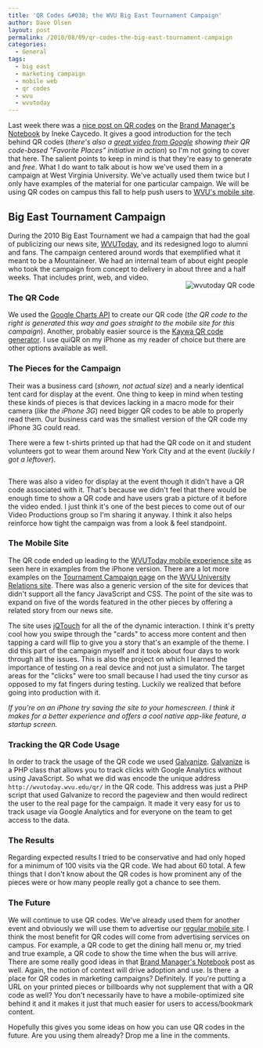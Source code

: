 ```yaml
---
title: 'QR Codes &#038; the WVU Big East Tournament Campaign'
author: Dave Olsen
layout: post
permalink: /2010/08/09/qr-codes-the-big-east-tournament-campaign
categories:
  - General
tags:
  - big east
  - marketing campaign
  - mobile web
  - qr codes
  - wvu
  - wvutoday
---
```

Last week there was a [nice post on QR codes][1] on the [Brand Manager's Notebook][2] by Ineke Caycedo. It gives a good introduction for the tech behind QR codes (*there's also a [great video from Google][3] showing their QR code-based "Favorite Places" initiative in action*) so I'm not going to cover that here. The salient points to keep in mind is that they're easy to generate and *free*. What I do want to talk about is how we've used them in a campaign at West Virginia University. We've actually used them twice but I only have examples of the material for one particular campaign. We will be using QR codes on campus this fall to help push users to [WVU's mobile site][4].

## Big East Tournament Campaign

During the 2010 Big East Tournament we had a campaign that had the goal of publicizing our news site, [WVUToday][5], and its redesigned logo to alumni and fans. The campaign centered around words that exemplified what it meant to be a Mountaineer. We had an internal team of about eight people who took the campaign from concept to delivery in about three and a half weeks. That includes print, web, and video.

### The QR Code

<img style="float: right; margin-left: 10px; margin-top: -60px;" src="http://chart.apis.google.com/chart?chs=200x200&cht=qr&chl=http%3A%2F%2Fwvutoday.mobiexp.wvu.edu%2F&choe=UTF-8" alt="wvutoday QR code" />We used the [Google Charts API][6] to create our QR code (*the QR code to the right is generated this way and goes straight to the mobile site for this campaign*). Another, probably easier source is the [Kaywa QR code generator][7]. I use quiQR on my iPhone as my reader of choice but there are other options available as well.

### The Pieces for the Campaign

Their was a business card (*shown, not actual size*) and a nearly identical tent card for display at the event. One thing to keep in mind when testing these kinds of pieces is that devices lacking in a macro mode for their camera (*like the iPhone 3G*) need bigger QR codes to be able to properly read them. Our business card was the smallest version of the QR code my iPhone 3G could read.

<div style="width: 98%;">
	<div style="float: left; width: 48%;">
		<img title="bcard_front" src="/wp-content/uploads/2010/08/bcard_front-e1281293823765.jpg" alt="" />
	</div>
	<div style="float: right; width: 48%;">
		<img title="bcard_back" src="/wp-content/uploads/2010/08/bcard_back-e1281293871190.jpg" alt="" />
	</div>
	<div class="clearfix"></div>
</div>

There were a few t-shirts printed up that had the QR code on it and student volunteers got to wear them around New York City and at the event (*luckily I got a leftover*).

<img class="alignnone size-full wp-image-70" title="1268155512_lg" src="/wp-content/uploads/2010/08/1268155512_lg-e1281293944588.jpg" alt="" />

There was also a video for display at the event though it didn't have a QR code associated with it. That's because we didn't feel that there would be enough time to show a QR code and have users grab a picture of it before the video ended. I just think it's one of the best pieces to come out of our Video Productions group so I'm sharing it anyway. I think it also helps reinforce how tight the campaign was from a look & feel standpoint.



### The Mobile Site

The QR code ended up leading to the [WVUToday mobile experience site][11] as seen here in examples from the iPhone version. There are a lot more examples on the [Tournament Campaign page][12] on the [WVU University Relations site][13]. There was also a generic version of the site for devices that didn't support all the fancy JavaScript and CSS. The point of the site was to expand on five of the words featured in the other pieces by offering a related story from our news site.

<div style="width: 98%;">
	<div style="float: left; width: 48%;">
		<img title="campaignsite_1" src="/wp-content/uploads/2010/08/campaignsite_1-e1281294025406.jpg" alt=""  />
	</div>
	<div style="float: right; width: 48%;">
		<img title="campaignsite_2" src="/wp-content/uploads/2010/08/campaignsite_2-e1281294098816.jpg" alt=""  />
	</div>
	<div class="clearfix"></div>
</div>

The site uses [jQTouch][16] for all the of the dynamic interaction. I think it's pretty cool how you swipe through the "cards" to access more content and then tapping a card will flip to give you a story that's an example of the theme. I did this part of the campaign myself and it took about four days to work through all the issues. This is also the project on which I learned the importance of testing on a real device and not just a simulator. The target areas for the "clicks" were too small because I had used the tiny cursor as opposed to my fat fingers during testing. Luckily we realized that before going into production with it.

*If you're on an iPhone try saving the site to your homescreen. I think it makes for a better experience and offers a cool native app-like feature, a startup screen.*

### Tracking the QR Code Usage

In order to track the usage of the QR code we used [Galvanize][17]. [Galvanize][17] is a PHP class that allows you to track clicks with Google Analytics without using JavaScript. So what we did was encode the unique address `http://wvutoday.wvu.edu/qr/` in the QR code. This address was just a PHP script that used Galvanize to record the pageview and then would redirect the user to the real page for the campaign. It made it very easy for us to track usage via Google Analytics and for everyone on the team to get access to the data.

### The Results

Regarding expected results I tried to be conservative and had only hoped for a minimum of 100 visits via the QR code. We had about 60 total. A few things that I don't know about the QR codes is how prominent any of the pieces were or how many people really got a chance to see them.

### The Future

We will continue to use QR codes. We've already used them for another event and obviously we will use them to advertise our [regular mobile site][4]. I think the most benefit for QR codes will come from advertising services on campus. For example, a QR code to get the dining hall menu or, my tried and true example, a QR code to show the time when the bus will arrive. There are some really good ideas in that [Brand Manager's Notebook][1] post as well. Again, the notion of context will drive adoption and use. Is there  a place for QR codes in marketing campaigns? Definitely. If you're putting a URL on your printed pieces or billboards why not supplement that with a QR code as well? You don't necessarily have to have a mobile-optimized site behind it and it makes it just that much easier for users to access/bookmark content.

Hopefully this gives you some ideas on how you can use QR codes in the future. Are you using them already? Drop me a line in the comments.

 [1]: http://brandmanagersnotebook.wordpress.com/2010/08/05/add-qr-codes-to-your-marketing-mix-to-give-your-campaigns-some-extra-dimension/
 [2]: http://brandmanagersnotebook.wordpress.com/
 [3]: http://www.youtube.com/watch?v=zuVSpG-ZdkU&feature=player_embedded
 [4]: http://m.wvu.edu/
 [5]: http://wvutoday.wvu.edu/
 [6]: http://code.google.com/apis/chart/docs/gallery/qr_codes.html
 [7]: http://qrcode.kaywa.com/
 [8]: http://www.dmolsen.com/mobile-in-higher-ed/wp-content/uploads/2010/08/bcard_front.jpg
 [9]: http://www.dmolsen.com/mobile-in-higher-ed/wp-content/uploads/2010/08/bcard_back.jpg
 [10]: http://www.dmolsen.com/mobile-in-higher-ed/wp-content/uploads/2010/08/1268155512_lg-e1281291716492.jpg
 [11]: http://wvutoday.mobiexp.wvu.edu
 [12]: http://universityrelations.wvu.edu/tournament_campaign
 [13]: http://universityrelations.wvu.edu/
 [14]: http://www.dmolsen.com/mobile-in-higher-ed/wp-content/uploads/2010/08/campaignsite_1-e1281294025406.jpg
 [15]: http://www.dmolsen.com/mobile-in-higher-ed/wp-content/uploads/2010/08/campaignsite_2-e1281291629829.jpg
 [16]: http://www.jqtouch.com/
 [17]: http://www.acleon.co.uk/2009/10/galvanize-google-analytics-without-the-javascript/